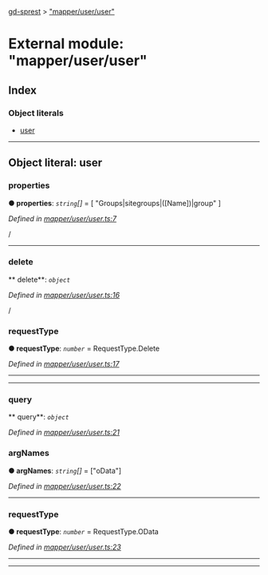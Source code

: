 [gd-sprest](../README.md) > ["mapper/user/user"](../modules/_mapper_user_user_.md)



# External module: "mapper/user/user"

## Index

### Object literals

* [user](_mapper_user_user_.md#user)



---
<a id="user"></a>

## Object literal: user


<a id="user.properties"></a>

###  properties

**●  properties**:  *`string`[]*  =  [
        "Groups|sitegroups|([Name])|group"
    ]

*Defined in [mapper/user/user.ts:7](https://github.com/gunjandatta/sprest/blob/3de79f1/src/mapper/user/user.ts#L7)*



/




___
<a id="user.delete"></a>

###  delete

** delete**:  *`object`* 

*Defined in [mapper/user/user.ts:16](https://github.com/gunjandatta/sprest/blob/3de79f1/src/mapper/user/user.ts#L16)*



/



<a id="user.delete.requesttype"></a>

###  requestType

**●  requestType**:  *`number`*  =  RequestType.Delete

*Defined in [mapper/user/user.ts:17](https://github.com/gunjandatta/sprest/blob/3de79f1/src/mapper/user/user.ts#L17)*





___

___
<a id="user.query"></a>

###  query

** query**:  *`object`* 

*Defined in [mapper/user/user.ts:21](https://github.com/gunjandatta/sprest/blob/3de79f1/src/mapper/user/user.ts#L21)*




<a id="user.query.argnames"></a>

###  argNames

**●  argNames**:  *`string`[]*  =  ["oData"]

*Defined in [mapper/user/user.ts:22](https://github.com/gunjandatta/sprest/blob/3de79f1/src/mapper/user/user.ts#L22)*





___
<a id="user.query.requesttype-1"></a>

###  requestType

**●  requestType**:  *`number`*  =  RequestType.OData

*Defined in [mapper/user/user.ts:23](https://github.com/gunjandatta/sprest/blob/3de79f1/src/mapper/user/user.ts#L23)*





___

___


